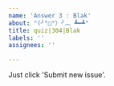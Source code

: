 ```yaml
---
name: 'Answer 3 : Blak'
about: "(╯°□°）╯︵ ┻━┻"
title: quiz|304|Blak
labels: ''
assignees: ''

---
```


Just click 'Submit new issue'.
